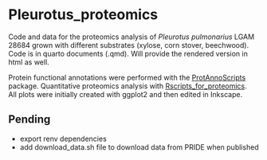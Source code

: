 # Pleurotus_proteomics
Code and data for the proteomics analysis of *Pleurotus pulmonarius* LGAM 28684 grown with different substrates (xylose, corn stover, beechwood).  
Code is in quarto documents (.qmd). Will provide the rendered version in html as well.  

Protein functional annotations were performed with the [ProtAnnoScripts](https://github.com/Roman-Si/ProtAnnoScripts) package. Quantitative proteomics analysis with [Rscripts_for_proteomics](https://github.com/Roman-Si/Rscripts_for_proteomics).  
All plots were initially created with ggplot2 and then edited in Inkscape.

## Pending

- export renv dependencies
- add download_data.sh file to download data from PRIDE when published
